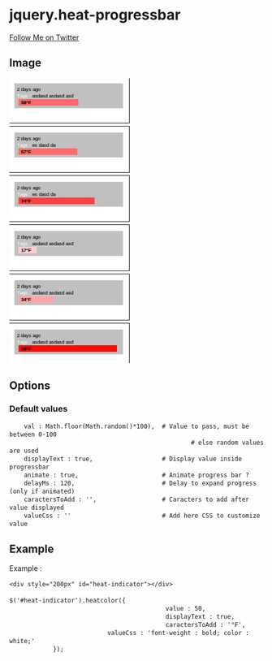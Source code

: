 # jquery.heat-progressbar

[Follow Me on Twitter](https://twitter.com/strzel_a)

## Image 

![Heat-example](https://github.com/Alexandre-Strzelewicz/jquery.heat-progressbar/raw/master/heat-example.png)

## Options

### Default values

		val : Math.floor(Math.random()*100),  # Value to pass, must be between 0-100 
                                                      # else random values are used
		displayText : true,                   # Display value inside progressbar
		animate : true,                       # Animate progress bar ?
		delayMs : 120,                        # Delay to expand progress (only if animated)
		caractersToAdd : '',                  # Caracters to add after value displayed
		valueCss : ''                         # Add here CSS to customize value
		
## Example

Example :

    <div style="200px" id="heat-indicator"></div>
    
    $('#heat-indicator').heatcolor({
                                               value : 50, 
                                               displayText : true,
                                               caractersToAdd : '°F',
				               valueCss : 'font-weight : bold; color : white;'
				});
							    
							    
